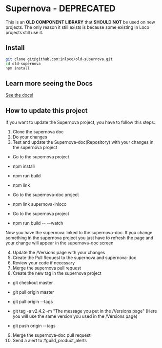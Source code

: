 # Supernova - **DEPRECATED**
This is an **OLD COMPONENT LIBRARY** that **SHOULD NOT** be used on new projects.
The only reason it still exists is because some existing In Loco projects still use it.

## Install
```sh
git clone git@github.com:inloco/old-supernova.git
cd old-supernova
npm install
```

## Learn more seeing the Docs
[See the docs!](http://supernova.ubee.in/)

## How to update this project
If you want to update the Supernova project, you have to follow this steps:

1. Clone the supernova doc
2. Do your changes
3. Test and update the Supernova-doc(Repository) with your changes in the supernova project

 - Go to the supernova project
 
 - npm install
 
 - npm run build
 
 - npm link
 
 - Go to the supernova-doc project
 
 - npm link supernova-inloco
 
 - Go to the supernova project
 
 - npm run build -- --watch

Now you have the supernova linked to the supernova-doc. If you change something in the supernova project you just have to refresh the page and your change will appear in the supernova-doc screen

4. Update the /Versions page with your changes
5. Create the Pull Request to the supernova and supernova-doc
6. Review your code if necessary
7. Merge the supernova pull request
8. Create the new tag in the supernova project

 - git checkout master
 
 - git pull origin master
 
 - git pull origin --tags
 
 - git tag -a v2.4.2 -m "The message you put in the /Versions page" (Here you will use the same version you used in the /Versions page)
 
 - git push origin --tags
 
9. Merge the supernova-doc pull request
10. Send a alert to #guild_product_alerts

